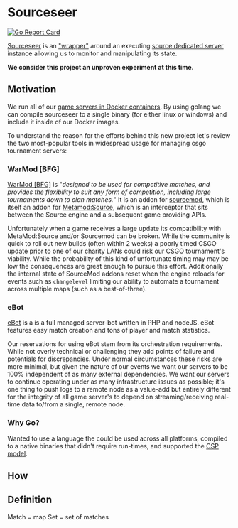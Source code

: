 # Sourceseer

[![Go Report Card](https://goreportcard.com/badge/github.com/LacledesLAN/sourceseer)](https://goreportcard.com/report/github.com/LacledesLAN/sourceseer)

[Sourceseer](https://github.com/LacledesLAN/sourceseer) is an ["wrapper"](https://en.wikipedia.org/wiki/Wrapper_library) around an executing [source dedicated server](https://developer.valvesoftware.com/wiki/Source_Dedicated_Server) instance allowing us to monitor and manipulating its state.

**We consider this project an unproven experiment at this time.**

## Motivation

We run all of our [game servers in Docker containers](https://github.com/LacledesLAN/README.1ST/blob/master/GameServers/DockerAndGameServers.md). By using golang we can compile sourceseer to a single binary (for either linux or windows) and include it inside of our Docker images.

To understand the reason for the efforts behind this new project let's review the two most-popular tools in widespread usage for managing csgo tournament servers:

### WarMod [BFG]

[WarMod [BFG]](https://forums.alliedmods.net/showthread.php?t=225474) is "*designed to be used for competitive matches, and provides the flexibility to suit any form of competition, including large tournaments down to clan matches.*"  It is an addon for [sourcemod](https://www.sourcemod.net/), which is itself an addon for [Metamod:Source](https://wiki.alliedmods.net/Metamod:Source), which is an interceptor that sits between the Source engine and a subsequent game providing APIs.

Unfortunately when a game receives a large update its compatibility with MetaMod:Source and/or Sourcemod can be broken. While the community is quick to roll out new builds (often within 2 weeks) a poorly timed CSGO update prior to one of our charity LANs could risk our CSGO tournament's viability. While the probability of this kind of unfortunate timing may may be low the consequences are great enough to pursue this effort.  Additionally the internal state of SourceMod addons reset when the engine reloads for events such as `changelevel` limiting our ability to automate a tournament across multiple maps (such as a best-of-three).

### eBot

[eBot](https://github.com/deStrO/eBot-CSGO) is a is a full managed server-bot written in PHP and nodeJS. eBot features easy match creation and tons of player and match statistics.

Our reservations for using eBot stem from its orchestration requirements. While not overly technical or challenging they add points of failure and potentials for discrepancies. Under normal circumstances these risks are more minimal, but given the nature of our events we want our servers to be 100% independent of as many external dependencies. We want our servers to continue operating under as many infrastructure issues as possible; it's one thing to push logs to a remote node as a value-add but entirely different for the integrity of all game server's to depend on streaming/receiving real-time data to/from a single, remote node.

### Why Go?

Wanted to use a language the could be used across all platforms, compiled to a native binaries that didn't require run-times, and supported the [CSP model](https://en.wikipedia.org/wiki/Communicating_sequential_processes).

## How

## Definition

Match = map
Set = set of matches
